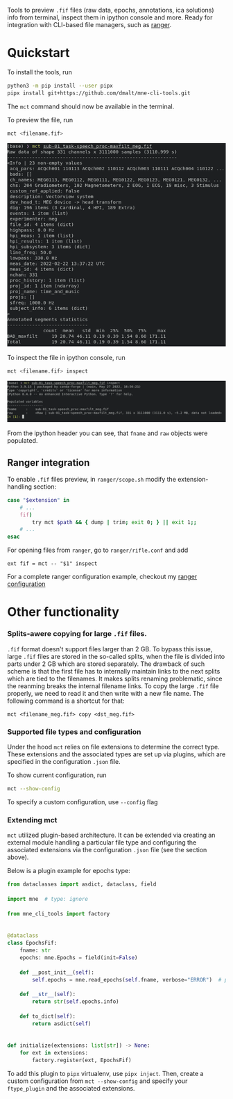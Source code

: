Tools to preview `.fif` files (raw data, epochs, annotations, ica solutions)
info from terminal, inspect them in ipython console and more.
Ready for integration with CLI-based file managers, such as
[ranger](https://github.com/ranger/ranger).


Quickstart
==========

To install the tools, run

```bash
python3 -m pip install --user pipx
pipx install git+https://github.com/dmalt/mne-cli-tools.git
```

The `mct` command should now be available in the terminal.

To preview the file, run

```bash
mct <filename.fif>
```

![preview example](https://github.com/dmalt/mne-cli-tools/blob/master/docs/preview.png?raw=true)

To inspect the file in ipython console, run

```bash
mct <filename.fif> inspect
```

![inspect example](https://github.com/dmalt/mne-cli-tools/blob/master/docs/inspect.png?raw=true)

From the ipython header you can see, that `fname` and `raw` objects were populated.

Ranger integration
------------------

To enable `.fif` files preview, in `ranger/scope.sh` modify the extension-handling section:
```bash
case "$extension" in
    # ...
    fif)
        try mct $path && { dump | trim; exit 0; } || exit 1;;
    # ...
esac
```

For opening files from `ranger`, go to `ranger/rifle.conf` and add
```
ext fif = mct -- "$1" inspect
```

For a complete ranger configuration example, checkout my [ranger configuration](https://github.com/dmalt/dotfiles/tree/master/ranger)


Other functionality
===================

### Splits-awere copying for large `.fif` files.

`.fif` format doesn't support files larger than 2 GB. To bypass this issue,
large `.fif` files are stored in the so-called splits, when the file is divided
into parts under 2 GB which are stored separately. The drawback of such scheme
is that the first file has to internally maintain links to the next splits
which are tied to the filenames. It makes splits renaming problematic, since
the reanming breaks the internal filename links. To copy the large `.fif` file
properly, we need to read it and then write with a new file name. The following
command is a shortcut for that:

```
mct <filename_meg.fif> copy <dst_meg.fif>
```


### Supported file types and configuration

Under the hood `mct` relies on file extensions to determine the correct type.
These extensions and the associated types are set up via plugins, which are specified
in the configuration `.json` file.

To show current configuration, run

```bash
mct --show-config
```

To specify a custom configuration, use `--config` flag


### Extending mct

`mct` utilized plugin-based architecture. It can be extended via creating an external module
handling a particular file type and configuring the associated extensions via the configuration
`.json` file (see the section above).

Below is a plugin example for epochs type:

```python
from dataclasses import asdict, dataclass, field

import mne  # type: ignore

from mne_cli_tools import factory


@dataclass
class EpochsFif:
    fname: str
    epochs: mne.Epochs = field(init=False)

    def __post_init__(self):
        self.epochs = mne.read_epochs(self.fname, verbose="ERROR")  # pyright: ignore

    def __str__(self):
        return str(self.epochs.info)

    def to_dict(self):
        return asdict(self)


def initialize(extensions: list[str]) -> None:
    for ext in extensions:
        factory.register(ext, EpochsFif)
```

To add this plugin to `pipx` virtualenv, use `pipx inject`. Then, create a
custom configuration from `mct --show-config` and specify your `ftype_plugin` and the associated
extensions.
